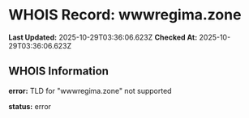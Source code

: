 # WHOIS Record: wwwregima.zone

**Last Updated:** 2025-10-29T03:36:06.623Z
**Checked At:** 2025-10-29T03:36:06.623Z

## WHOIS Information

**error:** TLD for "wwwregima.zone" not supported

**status:** error

